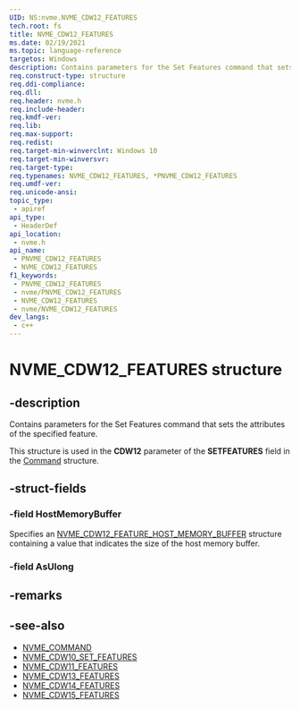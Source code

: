 ```yaml
---
UID: NS:nvme.NVME_CDW12_FEATURES
tech.root: fs
title: NVME_CDW12_FEATURES
ms.date: 02/19/2021
ms.topic: language-reference
targetos: Windows
description: Contains parameters for the Set Features command that sets the attributes of the specified feature.
req.construct-type: structure
req.ddi-compliance: 
req.dll: 
req.header: nvme.h
req.include-header: 
req.kmdf-ver: 
req.lib: 
req.max-support: 
req.redist: 
req.target-min-winverclnt: Windows 10
req.target-min-winversvr: 
req.target-type: 
req.typenames: NVME_CDW12_FEATURES, *PNVME_CDW12_FEATURES
req.umdf-ver: 
req.unicode-ansi: 
topic_type:
 - apiref
api_type:
 - HeaderDef
api_location:
 - nvme.h
api_name:
 - PNVME_CDW12_FEATURES
 - NVME_CDW12_FEATURES
f1_keywords:
 - PNVME_CDW12_FEATURES
 - nvme/PNVME_CDW12_FEATURES
 - NVME_CDW12_FEATURES
 - nvme/NVME_CDW12_FEATURES
dev_langs:
 - c++
---
```


# NVME_CDW12_FEATURES structure


## -description

Contains parameters for the Set Features command that sets the attributes of the specified feature.

This structure is used in the **CDW12** parameter of the **SETFEATURES** field in the [Command](ns-nvme-nvme_command.md) structure.

## -struct-fields

### -field HostMemoryBuffer

Specifies an [NVME_CDW12_FEATURE_HOST_MEMORY_BUFFER](ns-nvme-nvme_cdw12_feature_host_memory_buffer.md) structure containing a value that indicates the size of the host memory buffer.

### -field AsUlong

## -remarks

## -see-also

- [NVME_COMMAND](ns-nvme-nvme_command.md)
- [NVME_CDW10_SET_FEATURES](ns-nvme-nvme_cdw10_set_features.md)
- [NVME_CDW11_FEATURES](ns-nvme-nvme_cdw11_features.md)
- [NVME_CDW13_FEATURES](ns-nvme-nvme_cdw13_features.md)
- [NVME_CDW14_FEATURES](ns-nvme-nvme_cdw14_features.md)
- [NVME_CDW15_FEATURES](ns-nvme-nvme_cdw15_features.md)

